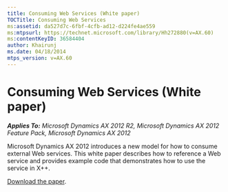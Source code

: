 ```yaml
---
title: Consuming Web Services (White paper)
TOCTitle: Consuming Web Services
ms:assetid: da527d7c-6fbf-4cfb-ad12-d224fe4ae559
ms:mtpsurl: https://technet.microsoft.com/library/Hh272880(v=AX.60)
ms:contentKeyID: 36584404
author: Khairunj
ms.date: 04/18/2014
mtps_version: v=AX.60
---
```


# Consuming Web Services (White paper) 


_**Applies To:** Microsoft Dynamics AX 2012 R2, Microsoft Dynamics AX 2012 Feature Pack, Microsoft Dynamics AX 2012_

Microsoft Dynamics AX 2012 introduces a new model for how to consume external Web services. This white paper describes how to reference a Web service and provides example code that demonstrates how to use the service in X++.

[Download the paper](https://go.microsoft.com/fwlink/?linkid=213142).

  



